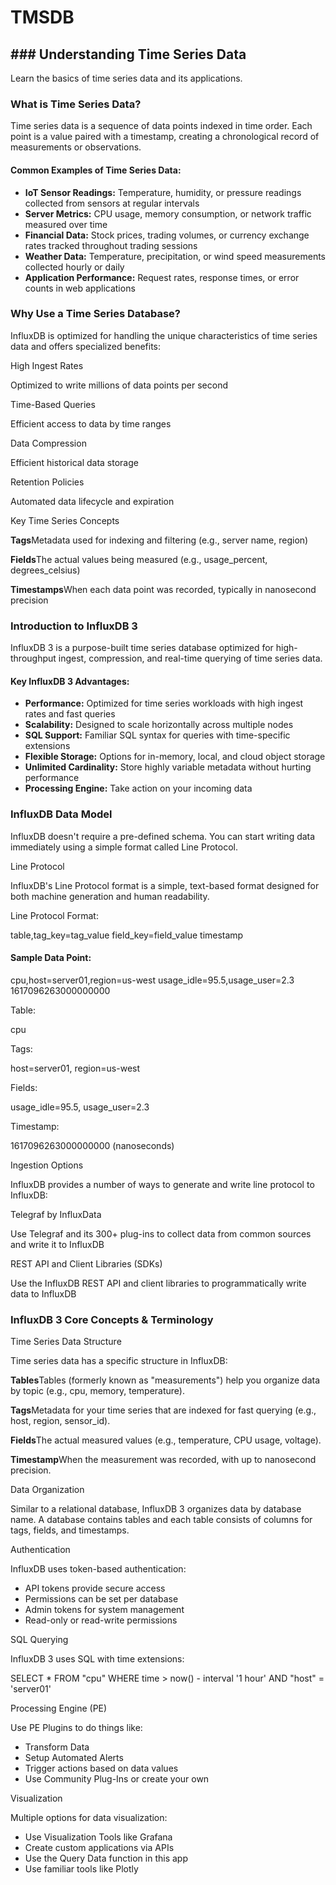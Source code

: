 # TMSDB

## ### Understanding Time Series Data

Learn the basics of time series data and its applications.

### What is Time Series Data?

Time series data is a sequence of data points indexed in time order. Each point is a value paired with a timestamp, creating a chronological record of measurements or observations.

#### Common Examples of Time Series Data:

* **IoT Sensor Readings:** Temperature, humidity, or pressure readings collected from sensors at regular intervals
* **Server Metrics:** CPU usage, memory consumption, or network traffic measured over time
* **Financial Data:** Stock prices, trading volumes, or currency exchange rates tracked throughout trading sessions
* **Weather Data:** Temperature, precipitation, or wind speed measurements collected hourly or daily
* **Application Performance:** Request rates, response times, or error counts in web applications

### Why Use a Time Series Database?

InfluxDB is optimized for handling the unique characteristics of time series data and offers specialized benefits:

High Ingest Rates

Optimized to write millions of data points per second

Time-Based Queries

Efficient access to data by time ranges

Data Compression

Efficient historical data storage

Retention Policies

Automated data lifecycle and expiration

Key Time Series Concepts

**Tags**Metadata used for indexing and filtering (e.g., server name, region)

**Fields**The actual values being measured (e.g., usage_percent, degrees_celsius)

**Timestamps**When each data point was recorded, typically in nanosecond precision


### Introduction to InfluxDB 3

InfluxDB 3 is a purpose-built time series database optimized for high-throughput ingest, compression, and real-time querying of time series data.

#### Key InfluxDB 3 Advantages:

* **Performance:** Optimized for time series workloads with high ingest rates and fast queries
* **Scalability:** Designed to scale horizontally across multiple nodes
* **SQL Support:** Familiar SQL syntax for queries with time-specific extensions
* **Flexible Storage:** Options for in-memory, local, and cloud object storage
* **Unlimited Cardinality:** Store highly variable metadata without hurting performance
* **Processing Engine:** Take action on your incoming data

### InfluxDB Data Model

InfluxDB doesn't require a pre-defined schema. You can start writing data immediately using a simple format called Line Protocol.

Line Protocol

InfluxDB's Line Protocol format is a simple, text-based format designed for both machine generation and human readability.

Line Protocol Format:

table,tag_key=tag_value field_key=field_value timestamp

#### Sample Data Point:

cpu,host=server01,region=us-west usage_idle=95.5,usage_user=2.3 1617096263000000000

Table:

cpu

Tags:

host=server01, region=us-west

Fields:

usage_idle=95.5, usage_user=2.3

Timestamp:

1617096263000000000 (nanoseconds)

Ingestion Options

InfluxDB provides a number of ways to generate and write line protocol to InfluxDB:

Telegraf by InfluxData

Use Telegraf and its 300+ plug-ins to collect data from common sources and write it to InfluxDB

REST API and Client Libraries (SDKs)

Use the InfluxDB REST API and client libraries to programmatically write data to InfluxDB

### InfluxDB 3 Core Concepts & Terminology

Time Series Data Structure

Time series data has a specific structure in InfluxDB:

**Tables**Tables (formerly known as "measurements") help you organize data by topic (e.g., cpu, memory, temperature).

**Tags**Metadata for your time series that are indexed for fast querying (e.g., host, region, sensor_id).

**Fields**The actual measured values (e.g., temperature, CPU usage, voltage).

**Timestamp**When the measurement was recorded, with up to nanosecond precision.

Data Organization

Similar to a relational database, InfluxDB 3 organizes data by database name. A database contains tables and each table consists of columns for tags, fields, and timestamps.

Authentication

InfluxDB uses token-based authentication:

* API tokens provide secure access
* Permissions can be set per database
* Admin tokens for system management
* Read-only or read-write permissions

SQL Querying

InfluxDB 3 uses SQL with time extensions:

SELECT * FROM "cpu" WHERE time > now() - interval '1 hour' AND "host" = 'server01'

Processing Engine (PE)

Use PE Plugins to do things like:

* Transform Data
* Setup Automated Alerts
* Trigger actions based on data values
* Use Community Plug-Ins or create your own

Visualization

Multiple options for data visualization:

* Use Visualization Tools like Grafana
* Create custom applications via APIs
* Use the Query Data function in this app
* Use familiar tools like Plotly
